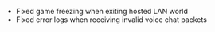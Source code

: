 - Fixed game freezing when exiting hosted LAN world
- Fixed error logs when receiving invalid voice chat packets
